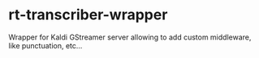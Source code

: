 # rt-transcriber-wrapper
Wrapper for Kaldi GStreamer server allowing to add custom middleware, like punctuation, etc...
